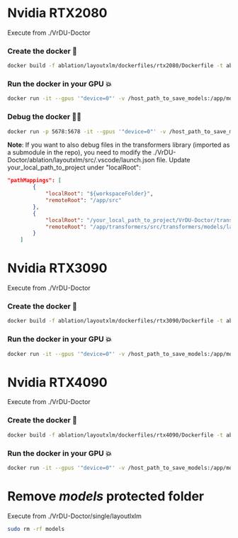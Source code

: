 # Nvidia RTX2080
Execute from ./VrDU-Doctor
### Create the docker :whale:
```bash
docker build -f ablation/layoutxlm/dockerfiles/rtx2080/Dockerfile -t ablation .
```
### Run the docker in your GPU :boom:
```bash
docker run -it --gpus '"device=0"' -v /host_path_to_save_models:/app/models_output ablation
```

### Debug the docker :no_entry_sign::bug:
```bash
docker run -p 5678:5678 -it --gpus '"device=0"' -v /host_path_to_save_models:/app/models_output ablation
```

**Note**: If you want to also debug files in the transformers library (imported as a submodule in the repo), you need to modify the ./VrDU-Doctor/ablation/layoutxlm/src/.vscode/launch.json file. Update your_local_path_to_project under "localRoot":
```json
"pathMappings": [
        {
            "localRoot": "${workspaceFolder}",
            "remoteRoot": "/app/src"
        },
        {
            "localRoot": "/your_local_path_to_project/VrDU-Doctor/transformers/src/transformers/models/layoutlmv2",
            "remoteRoot": "/app/transformers/src/transformers/models/layoutlmv2"
        }
    ]
```


# Nvidia RTX3090
Execute from ./VrDU-Doctor
### Create the docker :whale:
```bash
docker build -f ablation/layoutxlm/dockerfiles/rtx3090/Dockerfile -t ablation .
```
### Run the docker in your GPU :boom:
```bash
docker run -it --gpus '"device=0"' -v /host_path_to_save_models:/app/models_output ablation
```


# Nvidia RTX4090
Execute from ./VrDU-Doctor
### Create the docker :whale:
```bash
docker build -f ablation/layoutxlm/dockerfiles/rtx4090/Dockerfile -t ablation .
```

### Run the docker in your GPU :boom:
```bash
docker run -it --gpus '"device=0"' -v /host_path_to_save_models:/app/models_output layoutxlm
```

# Remove *models* protected folder
Execute from ./VrDU-Doctor/single/layoutlxlm
```bash
sudo rm -rf models
```